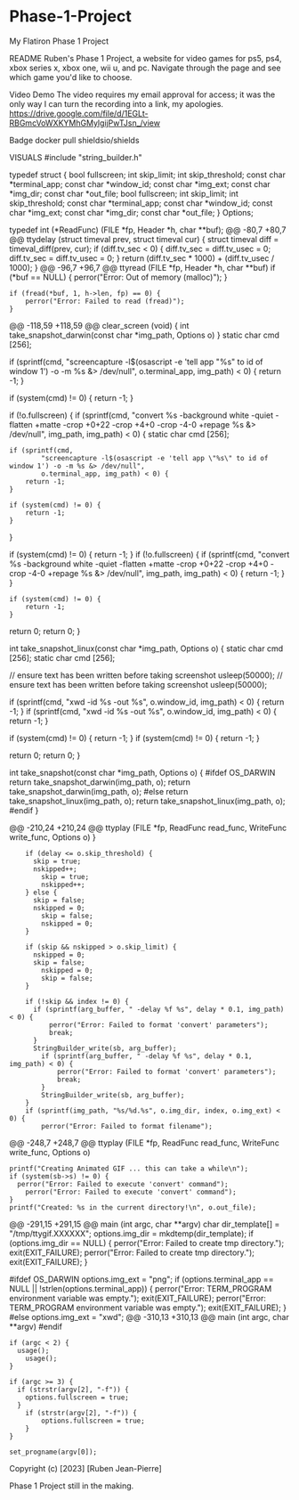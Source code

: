 # Phase-1-Project
My Flatiron Phase 1 Project

README
Ruben's Phase 1 Project, a website for video games for ps5, ps4, xbox series x, xbox one, wii u, and pc. Navigate through the page and see which game you'd like to choose.

Video Demo
 The video requires my email approval for access; it was the only way I can turn the recording into a link, my apologies. 
https://drive.google.com/file/d/1EGLt-RBGmcVoWXKYMhGMylgijPwTJsn_/view

Badge
docker pull shieldsio/shields





VISUALS
#include "string_builder.h"

typedef struct {
  bool fullscreen;
  int skip_limit;
  int skip_threshold;
  const char *terminal_app;
  const char *window_id;
  const char *img_ext;
  const char *img_dir;
  const char *out_file;
    bool fullscreen;
    int skip_limit;
    int skip_threshold;
    const char *terminal_app;
    const char *window_id;
    const char *img_ext;
    const char *img_dir;
    const char *out_file;
} Options;

typedef int    (*ReadFunc)    (FILE *fp, Header *h, char **buf);
@@ -80,7 +80,7 @@ ttydelay (struct timeval prev, struct timeval cur)
{
    struct timeval diff = timeval_diff(prev, cur);
    if (diff.tv_sec < 0) {
      diff.tv_sec = diff.tv_usec = 0;
        diff.tv_sec = diff.tv_usec = 0;
    }
    return (diff.tv_sec * 1000) + (diff.tv_usec / 1000);
}
@@ -96,7 +96,7 @@ ttyread (FILE *fp, Header *h, char **buf)
    if (*buf == NULL) {
        perror("Error: Out of memory (malloc)");
    }
  

    if (fread(*buf, 1, h->len, fp) == 0) {
        perror("Error: Failed to read (fread)");
    }
@@ -118,59 +118,59 @@ clear_screen (void) {
int
take_snapshot_darwin(const char *img_path, Options o)
}
  static char cmd [256];

  if (sprintf(cmd, 
        "screencapture -l$(osascript -e 'tell app \"%s\" to id of window 1') -o -m %s &> /dev/null",
        o.terminal_app, img_path) < 0) {
      return -1;
  }

  if (system(cmd) != 0) {
      return -1;
  }

  if (!o.fullscreen) {
    if (sprintf(cmd, 
          "convert %s -background white -quiet -flatten +matte -crop +0+22 -crop +4+0 -crop -4-0 +repage %s &> /dev/null",
          img_path, img_path) < 0) {
    static char cmd [256];

    if (sprintf(cmd,
            "screencapture -l$(osascript -e 'tell app \"%s\" to id of window 1') -o -m %s &> /dev/null",
            o.terminal_app, img_path) < 0) {
        return -1;
    }

    if (system(cmd) != 0) {
        return -1;
    }
  }

  if (system(cmd) != 0) {
      return -1;
  }
    if (!o.fullscreen) {
        if (sprintf(cmd,
                "convert %s -background white -quiet -flatten +matte -crop +0+22 -crop +4+0 -crop -4-0 +repage %s &> /dev/null",
                img_path, img_path) < 0) {
            return -1;
        }
    }

    if (system(cmd) != 0) {
        return -1;
    }

  return 0;
    return 0;
}

int
take_snapshot_linux(const char *img_path, Options o)
{
  static char cmd [256];
    static char cmd [256];

  // ensure text has been written before taking screenshot
  usleep(50000);
    // ensure text has been written before taking screenshot
    usleep(50000);

  if (sprintf(cmd, "xwd -id %s -out %s", o.window_id, img_path) < 0) {
      return -1;
  }
    if (sprintf(cmd, "xwd -id %s -out %s", o.window_id, img_path) < 0) {
        return -1;
    }

  if (system(cmd) != 0) {
      return -1;
  }
    if (system(cmd) != 0) {
        return -1;
    }

  return 0;
    return 0;
}

int
take_snapshot(const char *img_path, Options o)
{
#ifdef OS_DARWIN
  return take_snapshot_darwin(img_path, o);
    return take_snapshot_darwin(img_path, o);
#else 
  return take_snapshot_linux(img_path, o);
    return take_snapshot_linux(img_path, o);
#endif
}

@@ -210,24 +210,24 @@ ttyplay (FILE *fp, ReadFunc read_func, WriteFunc write_func, Options o)
        }

        if (delay <= o.skip_threshold) {
          skip = true;
          nskipped++;
            skip = true;
            nskipped++;
        } else {
          skip = false;
          nskipped = 0;
            skip = false;
            nskipped = 0;
        }

        if (skip && nskipped > o.skip_limit) {
          nskipped = 0;
          skip = false;
            nskipped = 0;
            skip = false;
        }

        if (!skip && index != 0) {
          if (sprintf(arg_buffer, " -delay %f %s", delay * 0.1, img_path) < 0) {
              perror("Error: Failed to format 'convert' parameters");
              break;
          }
          StringBuilder_write(sb, arg_buffer);
            if (sprintf(arg_buffer, " -delay %f %s", delay * 0.1, img_path) < 0) {
                perror("Error: Failed to format 'convert' parameters");
                break;
            }
            StringBuilder_write(sb, arg_buffer);
        }
        if (sprintf(img_path, "%s/%d.%s", o.img_dir, index, o.img_ext) < 0) {
            perror("Error: Failed to format filename");
@@ -248,7 +248,7 @@ ttyplay (FILE *fp, ReadFunc read_func, WriteFunc write_func, Options o)

    printf("Creating Animated GIF ... this can take a while\n");
    if (system(sb->s) != 0) {
      perror("Error: Failed to execute 'convert' command");
        perror("Error: Failed to execute 'convert' command");
    }
    printf("Created: %s in the current directory!\n", o.out_file);

@@ -291,15 +291,15 @@ main (int argc, char **argv)
    char dir_template[] = "/tmp/ttygif.XXXXXX";
    options.img_dir = mkdtemp(dir_template);
    if (options.img_dir == NULL) {
      perror("Error: Failed to create tmp directory.");
      exit(EXIT_FAILURE);
        perror("Error: Failed to create tmp directory.");
        exit(EXIT_FAILURE);
    }

#ifdef OS_DARWIN
    options.img_ext = "png";
    if (options.terminal_app == NULL || !strlen(options.terminal_app)) {
      perror("Error: TERM_PROGRAM environment variable was empty.");
      exit(EXIT_FAILURE);
        perror("Error: TERM_PROGRAM environment variable was empty.");
        exit(EXIT_FAILURE);
    }
#else
    options.img_ext = "xwd";
@@ -310,13 +310,13 @@ main (int argc, char **argv)
#endif

    if (argc < 2) {
      usage();
        usage();
    }

    if (argc >= 3) {
      if (strstr(argv[2], "-f")) {
        options.fullscreen = true;
      }
        if (strstr(argv[2], "-f")) {
            options.fullscreen = true;
        }
    }

    set_progname(argv[0]);







Copyright (c) [2023] [Ruben Jean-Pierre]

Phase 1 Project still in the making.
